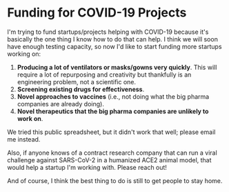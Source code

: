 # Funding for COVID-19 Projects

I'm trying to fund startups/projects helping with COVID-19 because it's basically the one thing I know how to do that can help. I think we will soon have enough testing capacity, so now I'd like to start funding more startups working on:

1. **Producing a lot of ventilators or masks/gowns very quickly**. This will require a lot of repurposing and creativity but thankfully is an engineering problem, not a scientific one.
2. **Screening existing drugs for effectiveness**.
3. **Novel approaches to vaccines** (i.e., not doing what the big pharma companies are already doing).
4. **Novel therapeutics that the big pharma companies are unlikely to work on**.

We tried this public spreadsheet, but it didn't work that well; please email me instead.

Also, if anyone knows of a contract research company that can run a viral challenge against SARS-CoV-2 in a humanized ACE2 animal model, that would help a startup I'm working with. Please reach out!

And of course, I think the best thing to do is still to get people to stay home.
